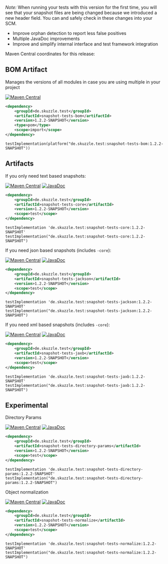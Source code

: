 _Note:_ When running your tests with this version for the first time, you will see that your snapshot files are being 
changed because we introduced a new header field. You can and safely check in these changes into your SCM.

* Improve orphan detection to report less false positives
* Multiple JavaDoc improvements
* Improve and simplify internal interface and test framework integration

Maven Central coordinates for this release:

## BOM Artifact
Manages the versions of all modules in case you are using multiple in your project

[![Maven Central](https://img.shields.io/static/v1?label=MavenCentral&message=1.2.2-SNAPSHOT&color=blue)](https://search.maven.org/artifact/de.skuzzle.test/snapshot-tests-bom/1.2.2-SNAPSHOT/jar)

```xml
<dependency>
    <groupId>de.skuzzle.test</groupId>
    <artifactId>snapshot-tests-bom</artifactId>
    <version>1.2.2-SNAPSHOT</version>
    <type>pom</type>
    <scope>import</scope>
</dependency>
```

```
testImplementation(platform("de.skuzzle.test:snapshot-tests-bom:1.2.2-SNAPSHOT"))
```

## Artifacts
If you only need text based snapshots:

[![Maven Central](https://img.shields.io/static/v1?label=MavenCentral&message=1.2.2-SNAPSHOT&color=blue)](https://search.maven.org/artifact/de.skuzzle.test/snapshot-tests-core/1.2.2-SNAPSHOT/jar) [![JavaDoc](https://img.shields.io/static/v1?label=JavaDoc&message=1.2.2-SNAPSHOT&color=orange)](http://www.javadoc.io/doc/de.skuzzle.test/snapshot-tests-core/1.2.2-SNAPSHOT)

```xml
<dependency>
    <groupId>de.skuzzle.test</groupId>
    <artifactId>snapshot-tests-core</artifactId>
    <version>1.2.2-SNAPSHOT</version>
    <scope>test</scope>
</dependency>
```

```
testImplementation 'de.skuzzle.test:snapshot-tests-core:1.2.2-SNAPSHOT'
testImplementation("de.skuzzle.test:snapshot-tests-core:1.2.2-SNAPSHOT")
```

If you need json based snapshots (includes `-core`):

[![Maven Central](https://img.shields.io/static/v1?label=MavenCentral&message=1.2.2-SNAPSHOT&color=blue)](https://search.maven.org/artifact/de.skuzzle.test/snapshot-tests-jackson/1.2.2-SNAPSHOT/jar) [![JavaDoc](https://img.shields.io/static/v1?label=JavaDoc&message=1.2.2-SNAPSHOT&color=orange)](http://www.javadoc.io/doc/de.skuzzle.test/snapshot-tests-jackson/1.2.2-SNAPSHOT)

```xml
<dependency>
    <groupId>de.skuzzle.test</groupId>
    <artifactId>snapshot-tests-jackson</artifactId>
    <version>1.2.2-SNAPSHOT</version>
    <scope>test</scope>
</dependency>
```

```
testImplementation 'de.skuzzle.test:snapshot-tests-jackson:1.2.2-SNAPSHOT'
testImplementation("de.skuzzle.test:snapshot-tests-jackson:1.2.2-SNAPSHOT")
```

If you need xml based snapshots (includes `-core`):

[![Maven Central](https://img.shields.io/static/v1?label=MavenCentral&message=1.2.2-SNAPSHOT&color=blue)](https://search.maven.org/artifact/de.skuzzle.test/snapshot-tests-jaxb/1.2.2-SNAPSHOT/jar) [![JavaDoc](https://img.shields.io/static/v1?label=JavaDoc&message=1.2.2-SNAPSHOT&color=orange)](http://www.javadoc.io/doc/de.skuzzle.test/snapshot-tests-jaxb/1.2.2-SNAPSHOT)

```xml
<dependency>
    <groupId>de.skuzzle.test</groupId>
    <artifactId>snapshot-tests-jaxb</artifactId>
    <version>1.2.2-SNAPSHOT</version>
    <scope>test</scope>
</dependency>
```

```
testImplementation 'de.skuzzle.test:snapshot-tests-jaxb:1.2.2-SNAPSHOT'
testImplementation("de.skuzzle.test:snapshot-tests-jaxb:1.2.2-SNAPSHOT")
```

## Experimental
Directory Params

[![Maven Central](https://img.shields.io/static/v1?label=MavenCentral&message=1.2.2-SNAPSHOT&color=blue)](https://search.maven.org/artifact/de.skuzzle.test/snapshot-tests-directory-params/1.2.2-SNAPSHOT/jar) [![JavaDoc](https://img.shields.io/static/v1?label=JavaDoc&message=1.2.2-SNAPSHOT&color=orange)](http://www.javadoc.io/doc/de.skuzzle.test/snapshot-tests-directory-params/1.2.2-SNAPSHOT)

```xml
<dependency>
    <groupId>de.skuzzle.test</groupId>
    <artifactId>snapshot-tests-directory-params</artifactId>
    <version>1.2.2-SNAPSHOT</version>
    <scope>test</scope>
</dependency>
```

```
testImplementation 'de.skuzzle.test:snapshot-tests-directory-params:1.2.2-SNAPSHOT'
testImplementation("de.skuzzle.test:snapshot-tests-directory-params:1.2.2-SNAPSHOT")
```

Object normalization

[![Maven Central](https://img.shields.io/static/v1?label=MavenCentral&message=1.2.2-SNAPSHOT&color=blue)](https://search.maven.org/artifact/de.skuzzle.test/snapshot-tests-normalize/1.2.2-SNAPSHOT/jar) [![JavaDoc](https://img.shields.io/static/v1?label=JavaDoc&message=1.2.2-SNAPSHOT&color=orange)](http://www.javadoc.io/doc/de.skuzzle.test/snapshot-tests-normalize/1.2.2-SNAPSHOT)

```xml
<dependency>
    <groupId>de.skuzzle.test</groupId>
    <artifactId>snapshot-tests-normalize</artifactId>
    <version>1.2.2-SNAPSHOT</version>
    <scope>test</scope>
</dependency>
```

```
testImplementation 'de.skuzzle.test:snapshot-tests-normalize:1.2.2-SNAPSHOT'
testImplementation("de.skuzzle.test:snapshot-tests-normalize:1.2.2-SNAPSHOT")
```